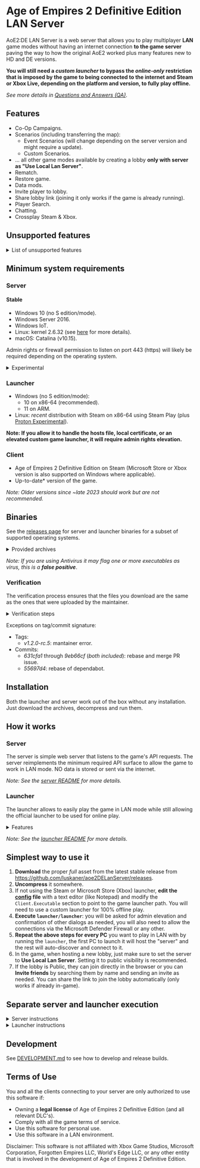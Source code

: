 # Age of Empires 2 Definitive Edition LAN Server

AoE2:DE LAN Server is a web server that allows you to play multiplayer **LAN** game modes without having an internet
connection **to the game server** paving the way to how the original AoE2 worked plus many features new to HD and DE
versions.

**You will still need a *custom launcher* to bypass the *online-only* restriction that is imposed by the game to being connected to
the internet and Steam or Xbox Live, depending on the platform and version, to fully play offline.**

*See more details in [Questions and Answers (QA)](https://github.com/luskaner/aoe2DELanServer/wiki/Questions-and-Answers-(QA))*.

## Features

- Co-Op Campaigns.
- Scenarios (including transferring the map):
    - Event Scenarios (will change depending on the server version and might require a update).
    - Custom Scenarios.
- ... all other game modes available by creating a lobby **only with server as "Use Local Lan Server"**.
- Rematch.
- Restore game.
- Data mods.
- Invite player to lobby.
- Share lobby link (joining it only works if the game is already running).
- Player Search.
- Chatting.
- Crossplay Steam & Xbox.

## Unsupported features
<details>
<summary>List of unsupported features</summary>
    
- Spectate games: Not compatible with Battle Server, would require a re-implementation.
- Not possible as it would require internet and some access to the user profile:
    - Steam & Xbox Friends.
- Not implemented:
    - Achievements: only the official server should be able to. Meeting the requirements of an achievement during a
      match might cause issues (see [Troubleshooting](https://github.com/luskaner/aoe2DELanServer/wiki/Troubleshooting) for more details).
    - Changing player profile icon: the default will always be used.
    - Leaderboards: will appear empty.
    - Player stats: will appear empty.
    - Clans: all players are without clans. Browsing clan will appear empty and creating one will always result in
      error.
    - Lobby ban player: will appear like it works but doesn't.
    - Report player: will appear like it works but doesn't.
    - Quick Play: no matchmaking is implemented, use official servers for this mode.
    - Ranked: no matchmaking is implemented, use official servers for this mode.

</details>

## Minimum system requirements

### Server

#### Stable

- Windows 10 (no S edition/mode).
- Windows Server 2016.
- Windows IoT.
- Linux: kernel 2.6.32 (see [here](https://go.dev/wiki/Linux) for more details).
- macOS: Catalina (v10.15).

Admin rights or firewall permission to listen on port 443 (https) will likely be required depending on the operating system.

<details>
<summary>Experimental</summary>
    
- BSD-based (OpenBSD, DragonFly BSD, FreeBSD and NetBSD).
- Solaris-based (Solaris and Illumos).
- AIX.

Note: For the full list see [minimum requirements for Go](https://go.dev/wiki/MinimumRequirements) 1.22.
    
</details>

### Launcher

- Windows (no S edition/mode):
  - 10 on x86-64 (recommended).
  - 11 on ARM.
- Linux: *recent* distribution with Steam on x86-64 using Steam Play (plus [Proton Experimental](https://github.com/ValveSoftware/Proton/wiki/Requirements)).

**Note: If you allow it to handle the hosts file, local certificate, or an elevated custom game launcher, it will require admin rights elevation.**

### Client

- Age of Empires 2 Definitive Edition on Steam (Microsoft Store or Xbox version is also supported on Windows where applicable).
- Up-to-date* version of the game.

*Note: Older versions since ~late 2023 should work but are not recommended.*

## Binaries

See the [releases page](https://github.com/luskaner/aoe2DELanServer/releases) for server and launcher binaries for a
subset of
supported operating systems.
<details>
    <summary>Provided archives</summary>
    
* Full:
    * Windows:
        * **10 on x86-64**: aoe2DELanServer_full_*A.B.C*_win_x86-64.zip
        * **11 on ARM**: aoe2DELanServer_full_*A.B.C*_win_arm64.tar.xz
    * Linux::
        * **x86-64**: aoe2DELanServer_full_*A.B.C*_linux_x86-64.tar.xz
        * **ARM64**: aoe2DELanServer_full_*A.B.C*_linux_arm64.tar.xz
* Launcher:
    * Windows:
        * **10 on x86-64**: aoe2DELanServer_launcher_*A.B.C*_win_x86-64.zip
        * **11 on ARM**: aoe2DELanServer_launcher_*A.B.C*_win_arm64.tar.xz
    * Linux:
        * **x86-64**: aoe2DELanServer_launcher_*A.B.C*_linux_x86-64.tar.xz
        * **ARM64**: aoe2DELanServer_launcher_*A.B.C*_linux_arm64.tar.xz
* Server:
    * Windows:
        * **10, Server 2025 or IoT on ARM64**: aoe2DELanServer_server_*A.B.C*_win_arm64.zip
        * **10 IoT on ARM32**: aoe2DELanServer_server_*A.B.C*_win_arm32.zip
        * **10, Server 2016 or IoT on x86-64**: aoe2DELanServer_server_*A.B.C*_win_x86-64.zip
        * **10 or 10 IoT on x86-32**: aoe2DELanServer_server_*A.B.C*_win_x86-32.zip
    * Linux:
        * Kernel 3.1 on **ARM64**: aoe2DELanServer_server_*A.B.C*_linux_arm64.tar.xz
        * Kernel 2.6.23 on **ARM32**:
            * ARMv5 (armel): aoe2DELanServer_server_*A.B.C*_linux_arm-5.tar.gz
            * ARMv6 (sometimes called armhf): aoe2DELanServer_server_*A.B.C*_linux_arm-6.tar.gz
        * Kernel 2.6.23 on **x86-64**: aoe2DELanServer_server_*A.B.C*_linux_x86-64.tar.gz
        * Kernel 2.6.23 on **x86-32**: aoe2DELanServer_server_*A.B.C*_linux_x86-32.tar.gz
    * macOS - Catalina (v10.15): aoe2DELanServer_server_*A.B.C*_mac.tar.gz
  
</details>

*Note: If you are using Antivirus it may flag one or more executables as virus, this is a **false positive***.

### Verification

The verification process ensures that the files you download are the same as the ones that were uploaded by the
maintainer.

<details>
    <summary>Verification steps</summary>

    1. Check the release tag is verified with the committer's signature key (*as all commits must be*).
    2. Download the ```..._checksums.txt``` and ```..._checksums.txt.sig``` files.
    3. Import the [release public key](release_public.key) and import it to your keyring if you haven't already.
    4. Verify the ```..._checksums.txt``` file with the ```..._checksums.txt.sig``` file.
    5. Verify the SHA-256 checksum list inside ```..._checksums.txt``` with the downloaded archives.

</details>

Exceptions on tag/commit signature:

* Tags:
    * *v1.2.0-rc.5*: mantainer error.
* Commits:
    * *631cfa1* through *9eb66cf* (*both included*): rebase and merge PR issue.
    * *55697d4*: rebase of dependabot.

## Installation

Both the launcher and server work out of the box without any installation. Just download the archives,
decompress and run them.

## How it works

### Server

The server is simple web server that listens to the game's API requests. The server reimplements
the minimum required API surface to allow the game to work in LAN mode. NO data is stored or sent via the internet.

*Note: See the [server README](server/README.md) for more details.*

### Launcher

The launcher allows to easily play the game in LAN mode while still allowing the official launcher to be used for online play.

<details>
    <summary>Features</summary>
    
- Automatically start/stop the server or connect to an existing one automatically.
- (Optional) Use an isolated metadata and profile directories to avoid potential issues with the official game.
- (Optional) Modify the hosts file to
    - Redirect the game's API requests to the LAN server.
    - Redirect the game CDN so it does not detect the official game status.
- (Optional) Install a self-signed certificate to allow the game to connect to the LAN server.
- Automatically find and start the game.

Afterwards, it reverses any changes to allow the official launcher to connect to the official servers.
</details>

*Note: See the [launcher README](launcher/README.md) for more details.*

## Simplest way to use it

1. **Download** the proper *full* asset from the latest
   stable release from https://github.com/luskaner/aoe2DELanServer/releases.
2. **Uncompress** it somewhere.
3. If not using the Steam or Microsoft Store (Xbox) launcher, **edit the [config](launcher/resources/config.ini)
   file** with a text editor (like Notepad)
   and modify
   the `Client.Executable` section to point to the game launcher path.
   You will need to use a custom launcher for 100% offline play.
4. **Execute `launcher/launcher`**: you will be asked for admin elevation and confirmation of other dialogs as
   needed, you
   will also need to allow the connections via the Microsoft Defender Firewall or any other.
5. **Repeat the above steps for every PC** you want to play in LAN with by running the `launcher`, the first PC to
   launch
   it will host the "server" and the rest will auto-discover and connect to it.
6. In the game, when hosting a new lobby, just make sure to set the server to **Use Local Lan Server**. Setting it to
   public
   visibility is recommended.
7. If the lobby is Public, they can join directly in the browser or you can **Invite friends** by searching them by name
   and sending an invite as needed. You can share the link to join the lobby automatically (only works if already
   in-game).

## Separate server and launcher execution

<details>
    <summary>Server instructions</summary>

1. **Download** the proper *server* asset from latest stable release from https://github.com/luskaner/aoe2DELanServer/releases.
2. **Generate the certificate** by simply executing `bin/genCert`.
3. If needed **edit the [config](server/resources/config/config.ini) file**.
4. **Run** the `server` binary/script.

</details>

<details>
    <summary>Launcher instructions</summary>
    
1. **Download** the proper *launcher* asset from latest stable release from https://github.com/luskaner/aoe2DELanServer/releases.
3. If needed **edit the [config](launcher/resources/config.ini) file**. You will need to edit the `Client.Executable` section to point to the game launcher path if using a custom launcher which you will need to use a custom launcher for 100% offline play.
4. **Run** the `launcher` binary/script.

</details>

## Development

See [DEVELOPMENT.md](DEVELOPMENT.md) to see how to develop and release builds.

## Terms of Use

You and all the clients connecting to your server are only authorized to use this software if:

- Owning a **legal license** of Age of Empires 2 Definitive Edition (and all relevant DLC's).
- Comply with all the game terms of service.
- Use this software for personal use.
- Use this software in a LAN environment.

Disclaimer: This software is not affiliated with Xbox Game Studios, Microsoft Corporation, Forgotten Empires LLC,
World's Edge LLC, or any other entity that is involved in the development of Age of Empires 2 Definitive Edition.
